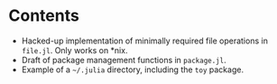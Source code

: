 # Contents

* Hacked-up implementation of minimally required file operations in `file.jl`. Only works on *nix.
* Draft of package management functions in `package.jl`.
* Example of a `~/.julia` directory, including the `toy` package.
